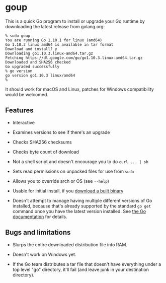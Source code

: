 
# goup

This is a quick Go program to install or upgrade your Go runtime by downloading the latest release from golang.org:

    % sudo goup
    You are running Go 1.10.1 for linux (amd64)
    Go 1.10.3 linux amd64 is available in tar format
    Download and install? y
    Downloading go1.10.3.linux-amd64.tar.gz
    Fetching https://dl.google.com/go/go1.10.3.linux-amd64.tar.gz
    Downloaded and SHA256 checked
    Go upgraded successfully
    % go version
    go version go1.10.3 linux/amd64
    %

It should work for macOS and Linux, patches for Windows compatibility would be welcomed.

## Features

 - Interactive
 
 - Examines versions to see if there's an upgrade

 - Checks SHA256 checksums
 
 - Checks byte count of download

 - Not a shell script and doesn't encourage you to do `curl ... | sh`
 
 - Sets read permissions on unpacked files for use from `sudo`
 
 - Allows you to override arch or OS (see `--help`)
 
 - Usable for initial install, if you [download  a built binary](https://github.com/lpar/goup/releases)

 - Doesn't attempt to manage having multiple different versions of Go
   installed, because that's already supported by the standard `go get` command
   once you have the latest version installed. See [ the Go
   documentation](https://golang.org/doc/install#extra_versions) for details.
 
## Bugs and limitations

 - Slurps the entire downloaded distribution file into RAM.

 - Doesn't work on Windows yet.

 - If the Go team distributes a tar file that doesn't have everything under a
   top level "go" directory, it'll fail (and leave junk in your destination
   directory).

